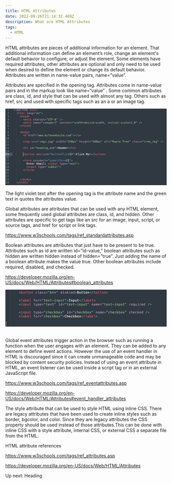 ```yaml
---
title: HTML Attributes
date: 2022-09-26T21:14:32.489Z
description: What are HTML Attributes
tags:
  - HTML
---
```

HTML attributes are pieces of additional information for an element. That additional information can define an element’s role, change an element's default behavior to configure, or adjust the element. Some elements have required attributes, other attributes are optional and only need to be used when desired to define the element or change its default behavior. Attributes are written in name-value pairs, name=”value”.

Attributes are specified in the opening tag. Attributes come in name-value pairs and in the markup look like name=“value” . Some common attributes are class, id, and style that can be used with almost any tag. Others such as href, src and used with specific tags such as an a or an image tag. 

![HTML elements with attributes in a text editor](../assets/html_attributes.png "How attributes look in HTML")

The light violet text after the opening tag is the attribute name and the green text in quotes the attributes value.

Global attributes are attributes that can be used with any HTML element, some frequently used global attributes are class, id, and hidden. Other attributes are specific to get tags like an src for an image, input, script, or source tags, and href for script or link tags. 

<https://www.w3schools.com/tags/ref_standardattributes.asp>



Boolean attributes are attributes that just have to be present to be true. Attributes such as id are written id=”id-value,” boolean attributes such as hidden are written hidden instead of hidden=”true”. Just adding the name of a boolean attribute makes the value true. Other boolean attributes include required, disabled, and checked.

<https://developer.mozilla.org/en-US/docs/Web/HTML/Attributes#boolean_attributes>

![HTML elements with boolean in a text editor](../assets/boolean_attributes.png "HTML markup with boolean attributes ")

\
Global event attributes trigger action in the browser such as running a function when the user engages with an element. They can be added to any element to define event actions. However the use of an event handler in HTML is discouraged since it can create unmanageable code and may be blocked by content security policies. Instead of using an event attribute in HTML, an event listener can be used inside a script tag or in an external JavaScript file.

<https://www.w3schools.com/tags/ref_eventattributes.asp>

<https://developer.mozilla.org/en-US/docs/Web/HTML/Attributes#event_handler_attributes>



The style attribute that can be used to style HTML using inline CSS. There are legacy attributes that have been used to create inline styles such as border, bgcolor, and color. Since they are legacy attributes the CSS property should be used instead of those attributes.This can be done with inline CSS with a style attribute, internal CSS, or external CSS a separate file from the HTML.



HTML attribute references

<https://www.w3schools.com/tags/ref_attributes.asp>

<https://developer.mozilla.org/en-US/docs/Web/HTML/Attributes> 

U﻿p next: Heading